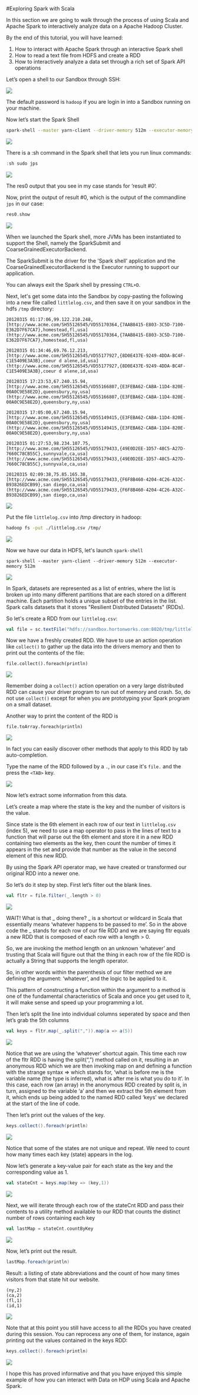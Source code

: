 #Exploring Spark with Scala

In this section we are going to walk through the process of using Scala and Apache Spark to interactively analyze data on a Apache Hadoop Cluster.

By the end of this tutorial, you will have learned:

  1. How to interact with Apache Spark through an interactive Spark shell
  2. How to read a text file from HDFS and create a RDD
  3. How to interactively analyze a data set through a rich set of Spark API operations

Let’s open a shell to our Sandbox through SSH:

![](https://www.dropbox.com/s/tzsxvsnxfo26jn7/Screenshot_2015-04-13_07_58_43.png?dl=1)

The default password is `hadoop` if you are login in into a Sandbox running on your machine.

Now let’s start the Spark Shell

```bash
spark-shell --master yarn-client --driver-memory 512m --executor-memory 512m
```
![](https://www.dropbox.com/s/nmuwjfn7i6j0jia/Screenshot%202015-06-08%2008.06.32.png?dl=1)

There is a :sh command in the Spark shell that lets you run linux commands:

```scala
:sh sudo jps
```

![](https://www.dropbox.com/s/wypitay56i5xpwy/Screenshot%202015-06-08%2008.08.42.png?dl=1)

The res0 output that you see in my case stands for ‘result #0’.

Now, print the output of result #0, which is the output of the commandline `jps` in our case:

```scala
res0.show
```
![](https://www.dropbox.com/s/elzn77ewphy8eir/Screenshot%202015-06-08%2008.10.58.png?dl=1)

When we launched the Spark shell, more JVMs has been instantiated to support the Shell, namely the SparkSubmit and CoarseGrainedExecutorBackend.

The SparkSubmit is the driver for the 'Spark shell' application and the CoarseGrainedExecutorBackend is the Executor running to support our application.

You can always exit the Spark shell by pressing `CTRL+D`.

Next, let's get some data into the Sandbox by copy-pasting the following into a new file called `littlelog.csv`, and then save it on your sandbox in the hdfs `/tmp` directory:

    20120315 01:17:06,99.122.210.248,[http://www.acme.com/SH55126545/VD55170364,{7AAB8415-E803-3C5D-7100-E362D7F67CA7},homestead,fl,usa](http://www.acme.com/SH55126545/VD55170364,{7AAB8415-E803-3C5D-7100-E362D7F67CA7},homestead,fl,usa)

    20120315 01:34:46,69.76.12.213,[http://www.acme.com/SH55126545/VD55177927,{8D0E437E-9249-4DDA-BC4F-C1E5409E3A3B},coeur d alene,id,usa](http://www.acme.com/SH55126545/VD55177927,{8D0E437E-9249-4DDA-BC4F-C1E5409E3A3B},coeur d alene,id,usa)

    20120315 17:23:53,67.240.15.94,[http://www.acme.com/SH55126545/VD55166807,{E3FEBA62-CABA-11D4-820E-00A0C9E58E2D},queensbury,ny,usa](http://www.acme.com/SH55126545/VD55166807,{E3FEBA62-CABA-11D4-820E-00A0C9E58E2D},queensbury,ny,usa)

    20120315 17:05:00,67.240.15.94,[http://www.acme.com/SH55126545/VD55149415,{E3FEBA62-CABA-11D4-820E-00A0C9E58E2D},queensbury,ny,usa](http://www.acme.com/SH55126545/VD55149415,{E3FEBA62-CABA-11D4-820E-00A0C9E58E2D},queensbury,ny,usa)

    20120315 01:27:53,98.234.107.75,[http://www.acme.com/SH55126545/VD55179433,{49E0D2EE-1D57-48C5-A27D-7660C78CB55C},sunnyvale,ca,usa](http://www.acme.com/SH55126545/VD55179433,{49E0D2EE-1D57-48C5-A27D-7660C78CB55C},sunnyvale,ca,usa)

    20120315 02:09:38,75.85.165.38,[http://www.acme.com/SH55126545/VD55179433,{F6F8B460-4204-4C26-A32C-B93826EDCB99},san diego,ca,usa](http://www.acme.com/SH55126545/VD55179433,{F6F8B460-4204-4C26-A32C-B93826EDCB99},san diego,ca,usa)


![](https://www.dropbox.com/s/3djm8kuxtt3mri4/Screenshot%202015-06-08%2008.21.53.png?dl=1)

Put the file `littlelog.csv` into /tmp directory in hadoop:

```bash
hadoop fs -put ./littlelog.csv /tmp/
```
![](https://www.dropbox.com/s/kt2ee75ytn3kmfp/Screenshot%202015-06-08%2008.25.17.png?dl=1)

Now we have our data in HDFS, let's launch `spark-shell`

```
spark-shell --master yarn-client --driver-memory 512m --executor-memory 512m
```
![](https://www.dropbox.com/s/ry9ygu7c61ilcz7/Screenshot%202015-06-08%2008.33.54.png?dl=1)

In Spark, datasets are represented as a list of entries, where the list is broken up into many different partitions that are each stored on a different machine. Each partition holds a unique subset of the entries in the list. Spark calls datasets that it stores "Resilient Distributed Datasets" (RDDs).

So let's create a RDD from our `littlelog.csv`:

```scala
val file = sc.textFile("hdfs://sandbox.hortonworks.com:8020/tmp/littlelog.csv")
```
Now we have a freshly created RDD. We have to use an action operation like `collect()` to gather up the data into the drivers memory and then to print out the contents of the file:

```
file.collect().foreach(println)
```
![](https://www.dropbox.com/s/cclf7ttf45i7xtq/Screenshot%202015-06-08%2008.58.24.png?dl=1)

Remember doing a `collect()` action operation on a very large distributed RDD can cause your driver program to run out of memory and crash. So, do not use `collect()` except for when you are prototyping your Spark program on a small dataset.

Another way to print the content of the RDD is

```
file.toArray.foreach(println)
```
![](https://www.dropbox.com/s/odczf5d1ipjw2fw/Screenshot%202015-06-10%2007.33.44.png?dl=1)

In fact you can easily discover other methods that apply to this RDD by tab auto-completion.

Type the name of the RDD followed by a `.`, in our case it's `file.` and the press the `<TAB>` key.

![](https://www.dropbox.com/s/lvg7fcmj7a728ni/Screenshot%202015-06-10%2007.37.45.png?dl=1)

Now let’s extract some information from this data.

Let’s create a map where the state is the key and the number of visitors is the value.


Since state is the 6th element in each row of our text in `littlelog.csv` (index 5), we need to use a map operator to pass in the lines of text to a function that will parse out the 6th element and store it in a new RDD containing two elements as the key, then count the number of times it appears in the set and provide that number as the value in the second element of this new RDD.

By using the Spark API operator map, we have created or transformed our original RDD into a newer one.

So let’s do it step by step. First let’s filter out the blank lines.

```scala
val fltr = file.filter(_.length > 0)
```
![](https://www.dropbox.com/s/edl1v0bb04bde5s/Screenshot%202015-06-08%2009.22.54.png?dl=1)

WAIT! What is that _ doing there? _ is a shortcut or wildcard in Scala that essentially means ‘whatever happens to be passed to me’. So in the above code the _ stands for each row of our file RDD and we are saying fltr equals a new RDD that is composed of each row with a length > 0.

So, we are invoking the method length on an unknown ‘whatever’ and trusting that Scala will figure out that the thing in each row of the file RDD is actually a String that supports the length operator.

So, in other words within the parenthesis of our filter method we are defining the argument: ‘whatever’, and the logic to be applied to it.

This pattern of constructing a function within the argument to a method is one of the fundamental characteristics of Scala and once you get used to it, it will make sense and speed up your programming a lot.

Then let’s split the line into individual columns seperated by space and then let’s grab the 5th columns

```scala
val keys = fltr.map(_.split(",")).map(a => a(5))
```
![](https://www.dropbox.com/s/3kl2r73fj3hex33/Screenshot%202015-06-08%2009.25.24.png?dl=1)

Notice that we are using the ‘whatever’ shortcut again. This time each row of the fltr RDD is having the split(“,”) method called on it, resulting in an anonymous RDD which we are then invoking map on and defining a function with the strange syntax => which stands for, ‘what is before me is the variable name (the type is inferred), what is after me is what you do to it’. In this case, each row (an array) in the anonymous RDD created by split is, in turn, assigned to the variable ‘a’ and then we extract the 5th element from it, which ends up being added to the named RDD called ‘keys’ we declared at the start of the line of code.

Then let’s print out the values of the key.

```scala
keys.collect().foreach(println)
```
![](https://www.dropbox.com/s/38czyv8k6z5knqt/Screenshot%202015-06-08%2009.27.35.png?dl=1)

Notice that some of the states are not unique and repeat. We need to count how many times each key (state) appears in the log.

Now let’s generate a key-value pair for each state as the key and the corresponding value as 1.

```scala
val stateCnt = keys.map(key => (key,1))
```
![](https://www.dropbox.com/s/2ydp5z7ndm8h3gh/Screenshot%202015-06-08%2009.29.05.png?dl=1)

Next, we will iterate through each row of the stateCnt RDD and pass their contents to a utility method available to our RDD that counts the distinct number of rows containing each key

```scala
val lastMap = stateCnt.countByKey
```
![](https://www.dropbox.com/s/wg8fojy5x5zem84/Screenshot%202015-06-08%2009.33.56.png?dl=1)

Now, let’s print out the result.

```scala
lastMap.foreach(println)
```

Result: a listing of state abbreviations and the count of how many times visitors from that state hit our website.

    (ny,2)
    (ca,2)
    (fl,1)
    (id,1)

![](https://www.dropbox.com/s/fu4n9h6u257d3ge/Screenshot%202015-06-08%2009.34.58.png?dl=1)

Note that at this point you still have access to all the RDDs you have created during this session. You can reprocess any one of them, for instance, again printing out the values contained in the keys RDD:

```scala
keys.collect().foreach(println)
```
![](https://www.dropbox.com/s/6t85jvmyt7ud1xr/Screenshot%202015-06-08%2009.35.58.png?dl=1)

I hope this has proved informative and that you have enjoyed this simple example of how you can interact with Data on HDP using Scala and Apache Spark.
